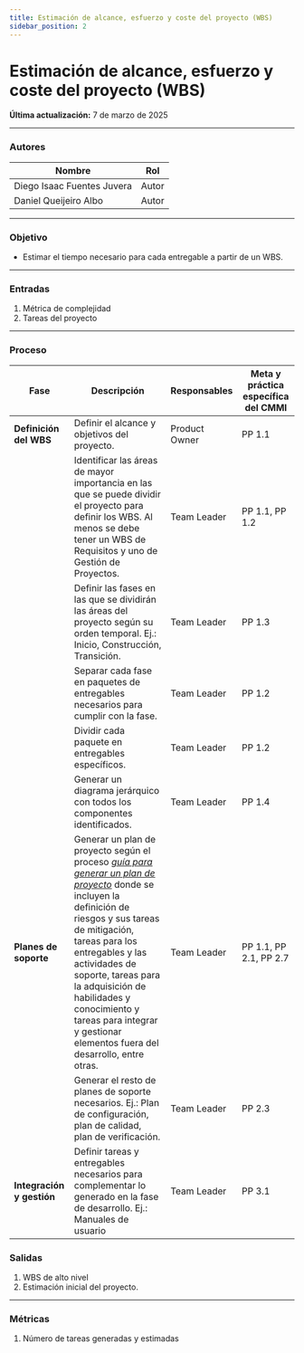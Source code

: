 ```yaml
---
title: Estimación de alcance, esfuerzo y coste del proyecto (WBS)
sidebar_position: 2
---
```


# Estimación de alcance, esfuerzo y coste del proyecto (WBS)

**Última actualización:** 7 de marzo de 2025

---

### Autores
| Nombre                            | Rol       |
| --------------------------------- | --------- |
| Diego Isaac Fuentes Juvera        | Autor     |
| Daniel Queijeiro Albo             | Autor     |


---


### Objetivo

* Estimar el tiempo necesario para cada entregable a partir de un WBS.
---

### Entradas

1. Métrica de complejidad
2. Tareas del proyecto
      
---

### Proceso

| Fase              | Descripción                                                   | Responsables           | Meta y práctica específica del CMMI |
| ----------------- | ------------------------------------------------------------- | ---------------------- | ----------------------------------- |
| **Definición del WBS** | Definir el alcance y objetivos del proyecto. | Product Owner | PP 1.1 |
| | Identificar las áreas de mayor importancia en las que se puede dividir el proyecto para definir los WBS. Al menos se debe tener un WBS de Requisitos y uno de Gestión de Proyectos. | Team Leader | PP 1.1, PP 1.2 |
| |  Definir las fases en las que se dividirán las áreas del proyecto según su orden temporal. Ej.: Inicio, Construcción, Transición. | Team Leader | PP 1.3 |
| | Separar cada fase en paquetes de entregables necesarios para cumplir con la fase. | Team Leader | PP 1.2 |
| | Dividir cada paquete en entregables específicos. | Team Leader | PP 1.2 |
| | Generar un diagrama jerárquico con todos los componentes identificados. | Team Leader | PP 1.4 |
| **Planes de soporte** | Generar un plan de proyecto según el proceso <u>*[guía para generar un plan de proyecto](https://codeandco-wiki.netlify.app/docs/procesos/proceso-plan-proyecto/)*</u> donde se incluyen la definición de riesgos y sus tareas de mitigación, tareas para los entregables y las actividades de soporte, tareas para la adquisición de habilidades y conocimiento y tareas para integrar y gestionar elementos fuera del desarrollo, entre otras. | Team Leader | PP 1.1, PP 2.1, PP 2.7 |
|| Generar el resto de planes de soporte necesarios. Ej.: Plan de configuración, plan de calidad, plan de verificación. | Team Leader | PP 2.3 |
| **Integración y gestión** | Definir tareas y entregables necesarios para complementar lo generado en la fase de desarrollo. Ej.: Manuales de usuario | Team Leader | PP 3.1 |

 

### Salidas

1. WBS de alto nivel
2. Estimación inicial del proyecto.

---

### Métricas

1. Número de tareas generadas y estimadas
